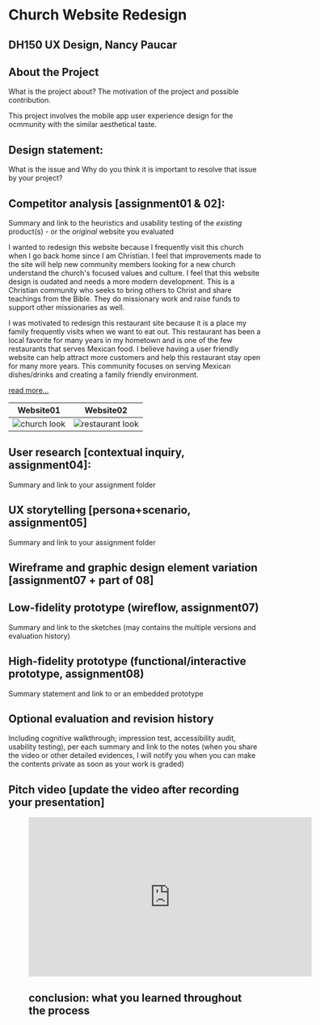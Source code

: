 # Church Website Redesign
## DH150 UX Design, Nancy Paucar

## About the Project
What is the project about? The motivation of the project and possible contribution.

This project involves the mobile app user experience design for the ocmmunity with the similar aesthetical taste. 
## Design statement: 
What is the issue and Why do you think it is important to resolve that issue by your project? 

## Competitor analysis [assignment01 & 02]:
Summary and link to the heuristics and usability testing of the *existing* product(s) - or the *original* website you evaluated

I wanted to redesign this website because I frequently visit this church when I go back home since I am Christian. I feel that improvements made to the site will help new community members looking for a new church understand the church's focused values and culture. I feel that this website design is oudated and needs a more modern development. This is a Christian community who seeks to bring others to Christ and share teachings from the Bible. They do missionary work and raise funds to support other missionaries as well.


I was motivated to redesign this restaurant site because it is a place my family frequently visits when we want to eat out. This restaurant has been a local favorite for many years in my hometown and is one of the few restaurants that serves Mexican food. I believe having a user friendly website can help attract more customers and help this restaurant stay open for many more years. This community focuses on serving Mexican dishes/drinks and creating a family friendly environment. 

[read more...](https://github.com/nancypaucar/DH150-2020W/tree/master/Assignment01.md)


Website01 | Website02
----------|--------------
![church look](https://camo.githubusercontent.com/599452a78ed4c921b1085c8a5ee0ca371ba10495/68747470733a2f2f692e706f7374696d672e63632f51787234354753582f53637265656e2d53686f742d323032302d30312d31312d61742d392d34392d31392d504d2e706e67) | ![restaurant look](https://camo.githubusercontent.com/fc9c70e0b76c1a7fffaa249c24a8a05350014b26/68747470733a2f2f692e706f7374696d672e63632f387a5a713650674b2f53637265656e2d53686f742d323032302d30312d31332d61742d31322d33312d32322d504d2e706e67)


## User research [contextual inquiry, assignment04]:
Summary and link to your assignment folder

## UX storytelling [persona+scenario, assignment05]
Summary and link to your assignment folder

## Wireframe and graphic design element variation [assignment07 + part of 08]

## Low-fidelity prototype (wireflow, assignment07)
Summary and link to the sketches (may contains the multiple versions and evaluation history)

## High-fidelity prototype (functional/interactive prototype, assignment08)
Summary statement and link to or an embedded prototype

## Optional evaluation and revision history 
Including cognitive walkthrough; impression test, accessibility audit, usability testing), per each summary and link to the notes (when you share the video or other detailed evidences, I will notify you when you can make the contents private as soon as your work is graded)

## Pitch video [update the video after recording your presentation]

<figure class="video_container"><iframe width="560" height="315" src="https://www.youtube.com/embed/8kovoWSqbmE" frameborder="0" allow="accelerometer; autoplay; encrypted-media; gyroscope; picture-in-picture" allowfullscreen></iframe>

## conclusion: what you learned throughout the process

